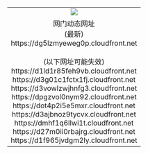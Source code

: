﻿<table>
  <tr></tr>
  <tr><td colspan=2 align=center><img src="https://dg5lzmyeweg0p.cloudfront.net/Up/oGate.jpg" /></td></tr>
  <tr><td colspan=2 align=center>网门动态网址<br/>(最新)
<br>https://dg5lzmyeweg0p.cloudfront.net
<br/><br/>(以下网址可能失效)
<br>https://d1ld1r85feh9vb.cloudfront.net
<br>https://d3g01c1fctx1fj.cloudfront.net
<br>https://d3vowlzwjhnfg3.cloudfront.net
<br>https://dpgzvol0nym92.cloudfront.net
<br>https://dot4p2i5e5mxr.cloudfront.net
<br>https://d3ajbnoz9tycvx.cloudfront.net
<br>https://dmhf1q6llwi1t.cloudfront.net
<br>https://d27m0ii0rbajrg.cloudfront.net
<br>https://d1f965jvdgm2ly.cloudfront.net
    </td>
  </tr>
</table>
